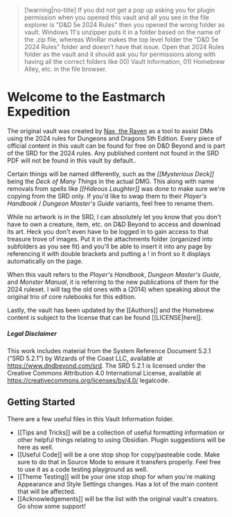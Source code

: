 > [!warning|no-title]
> If you did not get a pop up asking you for plugin permission when you opened this vault and all you see in the file explorer is "D&D 5e 2024 Rules" then you opened the wrong folder as vault. Windows 11's unzipper puts it in a folder based on the name of the .zip file, whereas WinRar makes the top level folder the "D&D 5e 2024 Rules" folder and doesn't have that issue.  Open that 2024 Rules folder as the vault and it should ask you for permissions along with having all the correct folders like 00) Vault Information, 01) Homebrew Alley, etc. in the file browser.
# Welcome to the Eastmarch Expedition
The original vault was created by [Nax, the Raven](https://drive.google.com/drive/folders/1kJeOQH-ZQwo5o11Zv0RYJ-XXP9hBqijP) as a tool to assist DMs using the 2024 rules for Dungeons and Dragons 5th Edition. Every piece of official content in this vault can be found for free on D&D Beyond and is part of the SRD for the 2024 rules. Any published content not found in the SRD PDF will not be found in this vault by default.. 

Certain things will be named differently, such as the *[[Mysterious Deck]]* being the *Deck of Many Things* in the actual DMG. This along with name removals from spells like *[[Hideous Laughter]]* was done to make sure we're copying from the SRD only. If you'd like to swap them to their *Player's Handbook* / *Dungeon Master's Guide* variants, feel free to rename them.

While no artwork is in the SRD, I can absolutely let you know that you don't have to own a creature, item, etc. on D&D Beyond to access and download its art. Heck you don't even have to be logged in to gain access to that treasure trove of images. Put it in the attachments folder (organized into subfolders as you see fit) and you'll be able to insert it into any page by referencing it with double brackets and putting a ! in front so it displays automatically on the page.

When this vault refers to the *Player's Handbook*, *Dungeon Master's Guide*, and *Monster Manual*, it is referring to the new publications of them for the 2024 ruleset. I will tag the old ones with a (2014) when speaking about the original trio of core rulebooks for this edition.

Lastly, the vault has been updated by the [[Authors]] and the Homebrew content is subject to the license that can be found [[LICENSE|here]].
##### Legal Disclaimer
This work includes material from the System Reference Document 5.2.1 (“SRD 5.2.1”) by Wizards of the Coast LLC, available at https://www.dndbeyond.com/srd. The SRD 5.2.1 is licensed under the Creative Commons Attribution 4.0 International License, available at https://creativecommons.org/licenses/by/4.0/ legalcode. 
## Getting Started
There are a few useful files in this Vault Information folder.
- [[Tips and Tricks]] will be a collection of useful formatting information or other helpful things relating to using Obsidian. Plugin suggestions will be here as well.
- [[Useful Code]] will be a one stop shop for copy/pasteable code. Make sure to do that in Source Mode to ensure it transfers properly. Feel free to use it as a code testing playground as well.
- [[Theme Testing]] will be your one stop shop for when you're making Appearance and Style Settings changes. Has a lot of the main content that will be affected.
- [[Acknowledgements]] will be the list with the original vault's creators. Go show some support!